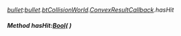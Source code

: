 _[bullet](../../modules/bullet/bullet-module.md):[bullet](../../modules/bullet/bullet-module.md).[btCollisionWorld](../../modules/bullet/bullet-btcollisionworld.md).[ConvexResultCallback](../../modules/bullet/bullet-btcollisionworld-convexresultcallback.md).hasHit_
##### Method hasHit:[Bool](../../modules/wonkey/wonkey-types-bool.md)(  )

